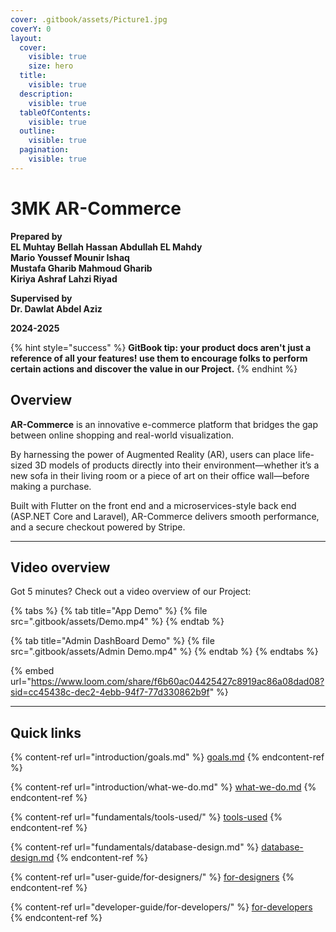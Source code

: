 ```yaml
---
cover: .gitbook/assets/Picture1.jpg
coverY: 0
layout:
  cover:
    visible: true
    size: hero
  title:
    visible: true
  description:
    visible: true
  tableOfContents:
    visible: true
  outline:
    visible: true
  pagination:
    visible: true
---
```


# 3MK AR-Commerce

**Prepared by**\
**EL Muhtay Bellah Hassan Abdullah EL Mahdy**\
**Mario Youssef Mounir Ishaq**\
**Mustafa Gharib Mahmoud Gharib**\
**Kiriya Ashraf Lahzi Riyad**

**Supervised by**\
**Dr. Dawlat Abdel Aziz**

**2024-2025**

{% hint style="success" %}
**GitBook tip: your product docs aren't just a reference of all your features! use them to encourage folks to perform certain actions and discover the value in our Project.**
{% endhint %}

## **Overview**

**AR-Commerce** is an innovative e-commerce platform that bridges the gap between online shopping and real-world visualization.

By harnessing the power of Augmented Reality (AR), users can place life-sized 3D models of products directly into their environment—whether it’s a new sofa in their living room or a piece of art on their office wall—before making a purchase.

Built with Flutter on the front end and a microservices-style back end (ASP.NET Core and Laravel), AR-Commerce delivers smooth performance, and a secure checkout powered by Stripe.

***

## Video overview

Got 5 minutes? Check out a video overview of our Project:

{% tabs %}
{% tab title="App Demo" %}
{% file src=".gitbook/assets/Demo.mp4" %}
{% endtab %}

{% tab title="Admin DashBoard Demo" %}
{% file src=".gitbook/assets/Admin Demo.mp4" %}
{% endtab %}
{% endtabs %}

{% embed url="https://www.loom.com/share/f6b60ac04425427c8919ac86a08dad08?sid=cc45438c-dec2-4ebb-94f7-77d330862b9f" %}

***

## Quick links

{% content-ref url="introduction/goals.md" %}
[goals.md](introduction/goals.md)
{% endcontent-ref %}

{% content-ref url="introduction/what-we-do.md" %}
[what-we-do.md](introduction/what-we-do.md)
{% endcontent-ref %}

{% content-ref url="fundamentals/tools-used/" %}
[tools-used](fundamentals/tools-used/)
{% endcontent-ref %}

{% content-ref url="fundamentals/database-design.md" %}
[database-design.md](fundamentals/database-design.md)
{% endcontent-ref %}

{% content-ref url="user-guide/for-designers/" %}
[for-designers](user-guide/for-designers/)
{% endcontent-ref %}

{% content-ref url="developer-guide/for-developers/" %}
[for-developers](developer-guide/for-developers/)
{% endcontent-ref %}
